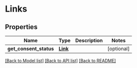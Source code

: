 # Links

## Properties
Name | Type | Description | Notes
------------ | ------------- | ------------- | -------------
**get_consent_status** | [**Link**](Link.md) |  | [optional] 

[[Back to Model list]](../README.md#documentation-for-models) [[Back to API list]](../README.md#documentation-for-api-endpoints) [[Back to README]](../README.md)

